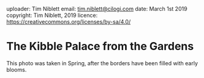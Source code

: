 uploader: Tim Niblett
email: tim.niblett@cilogi.com
date: March 1st 2019
copyright: Tim Niblett, 2019
licence: https://creativecommons.org/licenses/by-sa/4.0/

# The Kibble Palace from the Gardens

This photo was taken in Spring, after the borders have been filled with
early blooms.